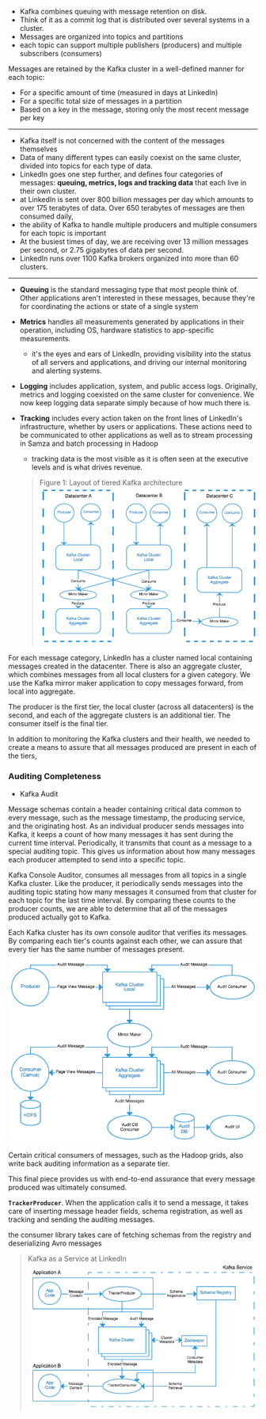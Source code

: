 


* Kafka combines queuing with message retention on disk. 
* Think of it as a commit log that is distributed over several systems in a cluster.
* Messages are organized into topics and partitions
* each topic can support multiple publishers (producers) and multiple subscribers (consumers)

Messages are retained by the Kafka cluster in a well-defined manner for each topic:

* For a specific amount of time (measured in days at LinkedIn) 
* For a specific total size of messages in a partition
* Based on a key in the message, storing only the most recent message per key


---

* Kafka itself is not concerned with the content of the messages themselves
* Data of many different types can easily coexist on the same cluster, divided into topics for each type of data.
* LinkedIn goes one step further, and defines four categories of messages: **queuing, metrics, logs and tracking data** that each live in their own cluster.
* at LinkedIn is sent over 800 billion messages per day which amounts to over 175 terabytes of data. Over 650 terabytes of messages are then consumed daily,
* the ability of Kafka to handle multiple producers and multiple consumers for each topic is important
* At the busiest times of day, we are receiving over 13 million messages per second, or 2.75 gigabytes of data per second. 
* LinkedIn runs over 1100 Kafka brokers organized into more than 60 clusters.


---

* **Queuing** is the standard messaging type that most people think of. Other applications aren't interested in these messages, because they're for coordinating the actions or state of a single system
* **Metrics** handles all measurements generated by applications in their
  operation, including OS, hardware statistics to app-specific measurements. 
    * it's the eyes and ears of LinkedIn, providing visibility into the status of all servers and applications, and driving our internal monitoring and alerting systems.
* **Logging** includes application, system, and public access logs. Originally, metrics and logging coexisted on the same cluster for convenience. We now keep logging data separate simply because of how much there is.
* **Tracking** includes every action taken on the front lines of LinkedIn's infrastructure, whether by users or applications. These actions need to be communicated to other applications as well as to stream processing in Samza and batch processing in Hadoop 
    * tracking data is the most visible as it is often seen at the executive levels and is what drives revenue.
    
   >Figure 1: Layout of tiered Kafka architecture
   ![](.kafka_at_scale_images/linkedin_tiered_kafka.png)
   
For each message category, LinkedIn has a cluster named local containing messages created in the datacenter. There is also an aggregate cluster, which combines messages from all local clusters for a given category. We use the Kafka mirror maker application to copy messages forward, from local into aggregate.

The producer is the first tier, the local cluster (across all datacenters) is the second, and each of the aggregate clusters is an additional tier. The consumer itself is the final tier.


 In addition to monitoring the Kafka clusters and their health, we needed to create a means to assure that all messages produced are present in each of the tiers,
 
 
### Auditing Completeness
 
* Kafka Audit
 
Message schemas contain a header containing critical data common to every message, such as the message timestamp, the producing service, and the originating host. As an individual producer sends messages into Kafka, it keeps a count of how many messages it has sent during the current time interval. Periodically, it transmits that count as a message to a special auditing topic. This gives us information about how many messages each producer attempted to send into a specific topic.

 Kafka Console Auditor, consumes all messages from all topics in a single Kafka cluster. Like the producer, it periodically sends messages into the auditing topic stating how many messages it consumed from that cluster for each topic for the last time interval. By comparing these counts to the producer counts, we are able to determine that all of the messages produced actually got to Kafka.
 
 
Each Kafka cluster has its own console auditor that verifies its messages. By comparing each tier's counts against each other, we can assure that every tier has the same number of messages present.

![](.kafka_at_scale_images/audit_kafka.png)

Certain critical consumers of messages, such as the Hadoop grids, also write back auditing information as a separate tier.

This final piece provides us with end-to-end assurance that every message produced was ultimately consumed.

**`TrackerProducer`**. When the application calls it to send a message, it takes care of inserting message header fields, schema registration, as well as tracking and sending the auditing messages.

the consumer library takes care of fetching schemas from the registry and deserializing Avro messages

>Kafka as a Service at LinkedIn
![](.kafka_at_scale_images/kafka_as_service.png)
